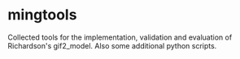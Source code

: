 # mingtools
Collected tools for the implementation, validation and evaluation of Richardson's gif2_model.
Also some additional python scripts.
